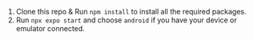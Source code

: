 1. Clone this repo & Run `npm install` to install all the required packages.
2. Run `npx expo start` and choose `android` if you have your device or emulator connected.
